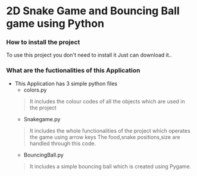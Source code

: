 # 2D Snake Game and Bouncing Ball game using Python

### How to install the project
To use this project you don't need to install it
Just can download it..
### What are the fuctionalities of this Application
- This Application has 3 simple python files 
    - colors.py
    > It includes the colour codes of all the objects which are used in the project
    - Snakegame.py
    > It includes the whole functionalities of the project which operates the game using arrow keys 
    > The food,snake positions,size are handled through this code. 
    - BouncingBall.py
    > It includes a simple bouncing ball which is created using Pygame.



